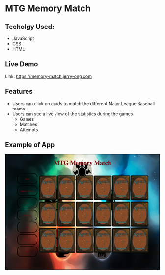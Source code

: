 # MTG Memory Match

## Techolgy Used:
- JavaScript
- CSS
- HTML

## Live Demo

Link: https://memory-match.jerry-ong.com

## Features
- Users can click on cards to match the different Major League Baseball teams.
- Users can see a live view of the statistics during the games
    - Games
    - Matches
    - Attempts


## Example of App
![alt text](https://github.com/jerryong89/MTG_Memory_Match/blob/master/Example.png)



